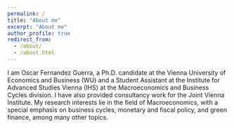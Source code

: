 ```yaml
---
permalink: /
title: "About me" 
excerpt: "About me"
author_profile: true
redirect_from: 
  - /about/
  - /about.html
---
```


I am Oscar Fernandez Guerra, a Ph.D. candidate at the Vienna University of Economics and Business (WU) and a Student Assistant at the Institute for Advanced Studies Vienna (IHS) at the Macroeconomics and Business Cycles division. I have also provided consultancy work for the Joint Vienna Institute. My research interests lie in the field of Macroeconomics, with a special emphasis on business cycles, monetary and fiscal policy, and green finance, among many other topics. 